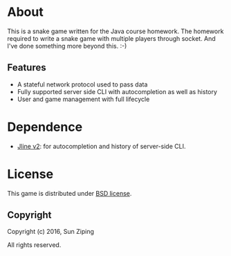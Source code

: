 # About
This is a snake game written for the Java course homework. The homework required to write a snake game
with multiple players through socket. And I've done something more beyond this. :-)

## Features
* A stateful network protocol used to pass data
* Fully supported server side CLI with autocompletion as well as history
* User and game management with full lifecycle

# Dependence
* [Jline v2](https://github.com/jline/jline2): for autocompletion and history of server-side CLI.

# License
This game is distributed under [BSD license](https://opensource.org/licenses/BSD-3-Clause).

## Copyright
Copyright (c) 2016, Sun Ziping

All rights reserved.
